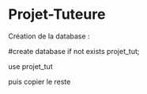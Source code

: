 # Projet-Tuteure


Création de la database : 

#create database if not exists projet_tut;

use projet_tut

puis copier le reste
